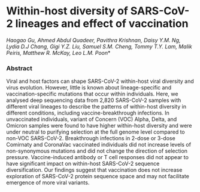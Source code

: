 # Within-host diversity of SARS-CoV-2 lineages and effect of vaccination

*Haogao Gu, Ahmed Abdul Quadeer, Pavithra Krishnan, Daisy Y.M. Ng, Lydia D.J Chang, Gigi Y.Z. Liu, Samuel S.M. Cheng, Tommy T.Y. Lam, Malik Peiris, Matthew R. McKay, Leo L.M. Poon**

### Abstract 

Viral and host factors can shape SARS-CoV-2 within-host viral diversity and virus evolution. However, little is known about lineage-specific and vaccination-specific mutations that occur within individuals. Here, we analysed deep sequencing data from 2,820 SARS-CoV-2 samples with different viral lineages to describe the patterns of within-host diversity in different conditions, including vaccine-breakthrough infections. In unvaccinated individuals, variant of Concern (VOC) Alpha, Delta, and Omicron samples were found to have higher within-host diversity and were under neutral to purifying selection at the full genome level compared to non-VOC SARS-CoV-2. Breakthrough infections in 2-dose or 3-dose Comirnaty and CoronaVac vaccinated individuals did not increase levels of non-synonymous mutations and did not change the direction of selection pressure. Vaccine-induced antibody or T cell responses did not appear to have significant impact on within-host SARS-CoV-2 sequence diversification. Our findings suggest that vaccination does not increase exploration of SARS-CoV-2 protein sequence space and may not facilitate emergence of more viral variants.

<!-- ### Data availability -->



